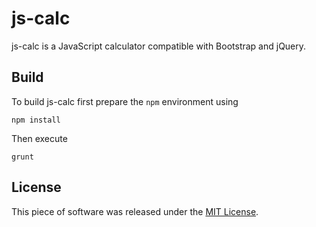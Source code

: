 # js-calc

js-calc is a JavaScript calculator compatible with Bootstrap and jQuery.

## Build

To build js-calc first prepare the `npm` environment using

    npm install

Then execute

    grunt

## License

This piece of software was released under the [MIT License][MIT].

[MIT]: http://opensource.org/licenses/MIT

